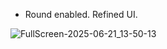 * Round enabled. Refined UI.

![FullScreen-2025-06-21_13-50-13](https://github.com/user-attachments/assets/9e044dba-7089-4bd6-898f-6a825f803c86)
